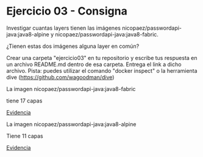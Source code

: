 # Ejercicio 03 - Consigna
Investigar cuantas layers tienen las imágenes 
nicopaez/passwordapi-java:java8-alpine y nicopaez/passwordapi-java:java8-fabric.

¿Tienen estas dos imágenes alguna layer en común?

Crear una carpeta "ejercicio03" en tu repositorio y escribe tus respuesta en un archivo README.md dentro de esa carpeta. Entrega el link a dicho archivo.
Pista: puedes utilizar el comando "docker inspect" o la herramienta dive (https://github.com/wagoodman/dive)


La imagen nicopaez/passwordapi-java:java8-fabric 

tiene 17 capas

[Evidencia](https://hub.docker.com/layers/nicopaez/password-api/fabric8-1.5.0/images/sha256-d832f0ec4b639c342900a6cafda5733daabf8121b5dc5f583fe179055093fa87?context=explore)

La imagen nicopaez/passwordapi-java:java8-alpine

Tiene 11 capas

[Evidencia](https://hub.docker.com/layers/nicopaez/passwordapi-java/java8-alpine/images/sha256-58124e67b934e5f6adf2c3d528296e79705241291011ea5762ee6633d6184ab1?context=explore)
